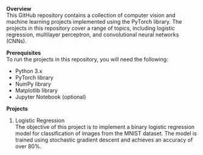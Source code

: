 **Overview**<br>
This GitHub repository contains a collection of computer vision and machine learning projects implemented using the PyTorch library. The projects in this repository cover a range of topics, including logistic regression, multilayer perceptron, and convolutional neural networks (CNNs).<br>

**Prerequisites**<br>
To run the projects in this repository, you will need the following: <br>
* Python 3.x <br>
* PyTorch library <br>
* NumPy library <br>
* Matplotlib library <br>
* Jupyter Notebook (optional) <br>

**Projects**<br>
1. Logistic Regression <br>
The objective of this project is to implement a binary logistic regression model for classification of images from the MNIST dataset. The model is trained using stochastic gradient descent and achieves an accuracy of over 80%. <br>


